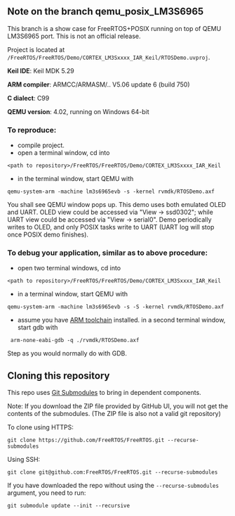 ## Note on the branch qemu_posix_LM3S6965
This branch is a show case for FreeRTOS+POSIX running on top of QEMU LM3S6965 port. This is not an official release.

Project is located at ```/FreeRTOS/FreeRTOS/Demo/CORTEX_LM3Sxxxx_IAR_Keil/RTOSDemo.uvproj```.

**Keil IDE**: Keil MDK 5.29

**ARM compiler**: ARMCC/ARMASM/.. V5.06 update 6 (build 750)

**C dialect**: C99

**QEMU version**: 4.02, running on Windows 64-bit

### To reproduce:
- compile project. 
- open a terminal window, cd into 

```
<path to repository>/FreeRTOS/FreeRTOS/Demo/CORTEX_LM3Sxxxx_IAR_Keil
```

- in the terminal window, start QEMU with 

```
qemu-system-arm -machine lm3s6965evb -s -kernel rvmdk/RTOSDemo.axf
```

You shall see QEMU window pops up. This demo uses both emulated OLED and UART. OLED view could be accessed via "View -> ssd0302"; while UART view could be accessed via "View -> serial0". Demo periodically writes to OLED, and only POSIX tasks write to UART (UART log will stop once POSIX demo finishes). 

### To debug your application, similar as to above procedure:
- open two terminal windows, cd into 

```
<path to repository>/FreeRTOS/FreeRTOS/Demo/CORTEX_LM3Sxxxx_IAR_Keil
```

- in a terminal window, start QEMU with 

```
qemu-system-arm -machine lm3s6965evb -s -S -kernel rvmdk/RTOSDemo.axf
```

- assume you have [ARM toolchain](https://developer.arm.com/tools-and-software/open-source-software/developer-tools/gnu-toolchain/gnu-rm) installed. in a second terminal window, start gdb with

```
 arm-none-eabi-gdb -q ./rvmdk/RTOSDemo.axf
```
Step as you would normally do with GDB.



## Cloning this repository
This repo uses [Git Submodules](https://git-scm.com/book/en/v2/Git-Tools-Submodules) to bring in dependent components.

Note: If you download the ZIP file provided by GitHub UI, you will not get the contents of the submodules. (The ZIP file is also not a valid git repository)

To clone using HTTPS:
```
git clone https://github.com/FreeRTOS/FreeRTOS.git --recurse-submodules
```
Using SSH:
```
git clone git@github.com:FreeRTOS/FreeRTOS.git --recurse-submodules
```

If you have downloaded the repo without using the `--recurse-submodules` argument, you need to run:
```
git submodule update --init --recursive
```
